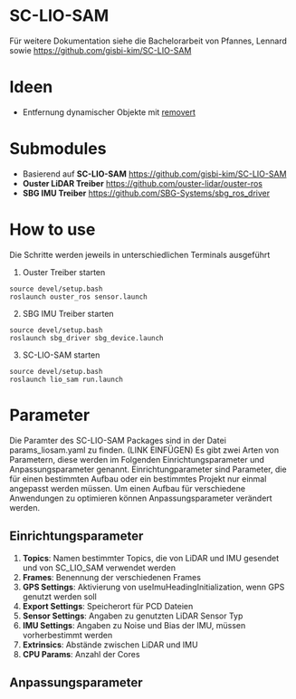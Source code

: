 # SC-LIO-SAM
Für weitere Dokumentation siehe die Bachelorarbeit von Pfannes, Lennard sowie https://github.com/gisbi-kim/SC-LIO-SAM

# Ideen
* Entfernung dynamischer Objekte mit [removert](https://www.youtube.com/watch?v=UiYYrPMcIRU)

# Submodules
* Basierend auf **SC-LIO-SAM** https://github.com/gisbi-kim/SC-LIO-SAM
* **Ouster LiDAR Treiber** https://github.com/ouster-lidar/ouster-ros
* **SBG IMU Treiber** https://github.com/SBG-Systems/sbg_ros_driver

# How to use
Die Schritte werden jeweils in unterschiedlichen Terminals ausgeführt
1. Ouster Treiber starten
```console
source devel/setup.bash
roslaunch ouster_ros sensor.launch
```
2. SBG IMU Treiber starten
```console
source devel/setup.bash
roslaunch sbg_driver sbg_device.launch
```
3. SC-LIO-SAM starten
```console
source devel/setup.bash
roslaunch lio_sam run.launch
```

# Parameter
Die Paramter des SC-LIO-SAM Packages sind in der Datei params_liosam.yaml zu finden. (LINK EINFÜGEN)
Es gibt zwei Arten von Parametern, diese werden im Folgenden Einrichtungsparameter und Anpassungsparameter genannt. Einrichtungparameter sind Parameter, die für einen bestimmten Aufbau oder ein bestimmtes Projekt nur einmal angepasst werden müssen. Um einen Aufbau für verschiedene Anwendungen zu optimieren können Anpassungsparameter verändert werden.
## Einrichtungsparameter
1. **Topics**: Namen bestimmter Topics, die von LiDAR und IMU gesendet und von SC_LIO_SAM verwendet werden
2. **Frames**: Benennung der verschiedenen Frames 
3. **GPS Settings**: Aktivierung von useImuHeadingInitialization, wenn GPS genutzt werden soll
4. **Export Settings**: Speicherort für PCD Dateien
5. **Sensor Settings**: Angaben zu genutzten LiDAR Sensor Typ
6. **IMU Settings**: Angaben zu Noise und Bias der IMU, müssen vorherbestimmt werden
7. **Extrinsics**: Abstände zwischen LiDAR und IMU
8. **CPU Params**: Anzahl der Cores
## Anpassungsparameter
